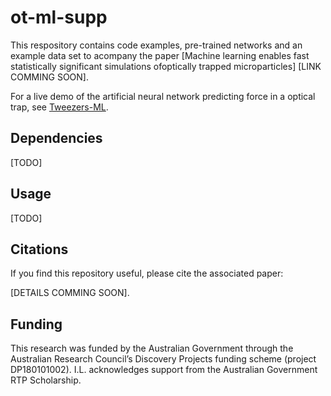 # ot-ml-supp
This respository contains code examples, pre-trained networks and an example data
set to acompany the paper [Machine learning enables fast statistically significant
simulations ofoptically trapped microparticles] [LINK COMMING SOON].

For a live demo of the artificial neural network predicting force in a
optical trap, see [Tweezers-ML](https://ilent2.github.io/tweezers-ml/).

## Dependencies
[TODO]

## Usage
[TODO]

## Citations
If you find this repository useful, please cite the associated
paper:

[DETAILS COMMING SOON].

## Funding
This research was funded by the Australian Government through the Australian 
Research Council’s Discovery Projects funding scheme (project DP180101002). 
I.L. acknowledges support from the Australian Government RTP Scholarship.
